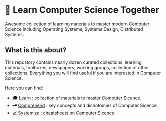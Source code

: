 # 🧭 Learn Computer Science Together

Awesome collection of learning materials to master modern Computer Science including Operating Systems, Systems Design, Distributed Systems.

## What is this about?

This repostory contains nearly dozen curated collections: learning materials, toolboxes, newspapers, working groups, collection of other collections. Everything you will find useful if you are interested in Computer Science.

Here you can find:

- __:mortar_board:__ [Learn](./learn.md) : collection of materials to master Computer Sicence.
- __:old_key:__ [Comprehend](./concepts.md) : key concepts and dichotomies of Computer Sicence.
- __:chart_with_upwards_trend:__ [Systemize](./cheatsheets.md) : cheatsheets on Computer Sicence.
